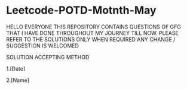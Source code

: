 # Leetcode-POTD-Motnth-May

HELLO EVERYONE THIS REPOSITORY CONTAINS QUESTIONS OF GFG THAT I HAVE DONE THROUGHOUT MY JOURNEY TILL NOW. PLEASE REFER TO THE SOLUTIONS ONLY WHEN REQUIRED ANY CHANGE / SUGGESTION IS WELCOMED

SOLUTION ACCEPTING METHOD

1.[Date]

2.[Name]
